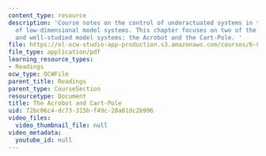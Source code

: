 ```yaml
---
content_type: resource
description: 'Course notes on the control of underactuated systems in the context
  of low-dimensional model systems. This chapter focuses on two of the most well-known
  and well-studied model systems: the Acrobot and the Cart-Pole. '
file: https://ol-ocw-studio-app-production.s3.amazonaws.com/courses/6-832-underactuated-robotics-spring-2009/72bc06c4dc73315bf49c28a81dc2b996_MIT6_832s09_read_ch03.pdf
file_type: application/pdf
learning_resource_types:
- Readings
ocw_type: OCWFile
parent_title: Readings
parent_type: CourseSection
resourcetype: Document
title: The Acrobot and Cart-Pole
uid: 72bc06c4-dc73-315b-f49c-28a81dc2b996
video_files:
  video_thumbnail_file: null
video_metadata:
  youtube_id: null
---
```

